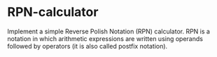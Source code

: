 # RPN-calculator
Implement a simple Reverse Polish Notation (RPN) calculator. RPN is a notation in which arithmetic expressions are written using operands
followed by operators (it is also called postfix notation).
